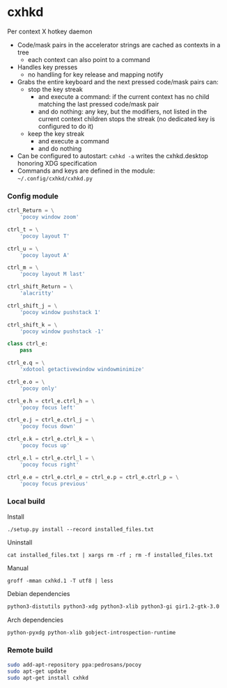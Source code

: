 # cxhkd

Per context X hotkey daemon

* Code/mask pairs in the accelerator strings are cached as contexts in a tree
	- each context can also point to a command
* Handles key presses
	- no handling for key release and mapping notify
* Grabs the entire keyboard and the next pressed code/mask pairs can:
	- stop the key streak
		- and execute a command: if the current context has no child matching the last pressed code/mask pair
		- and do nothing: any key, but the modifiers, not listed in the current context children stops the streak (no dedicated key is configured to do it)
	- keep the key streak
		- and execute a command
		- and do nothing
* Can be configured to autostart: `cxhkd -a` writes the cxhkd.desktop honoring XDG specification
* Commands and keys are defined in the module: `~/.config/cxhkd/cxhkd.py`


### Config module

```python
ctrl_Return = \
	'pocoy window zoom'

ctrl_t = \
	'pocoy layout T'

ctrl_u = \
	'pocoy layout A'

ctrl_m = \
	'pocoy layout M last'

ctrl_shift_Return = \
	'alacritty'

ctrl_shift_j = \
	'pocoy window pushstack 1'

ctrl_shift_k = \
	'pocoy window pushstack -1'

class ctrl_e:
	pass

ctrl_e.q = \
	'xdotool getactivewindow windowminimize'

ctrl_e.o = \
	'pocoy only'

ctrl_e.h = ctrl_e.ctrl_h = \
	'pocoy focus left'

ctrl_e.j = ctrl_e.ctrl_j = \
	'pocoy focus down'

ctrl_e.k = ctrl_e.ctrl_k = \
	'pocoy focus up'

ctrl_e.l = ctrl_e.ctrl_l = \
	'pocoy focus right'

ctrl_e.e = ctrl_e.ctrl_e = ctrl_e.p = ctrl_e.ctrl_p = \
	'pocoy focus previous'

```

### Local build

Install

```
./setup.py install --record installed_files.txt
```

Uninstall

```
cat installed_files.txt | xargs rm -rf ; rm -f installed_files.txt
```

Manual

```shell
groff -mman cxhkd.1 -T utf8 | less
```

Debian dependencies

```bash
python3-distutils python3-xdg python3-xlib python3-gi gir1.2-gtk-3.0
```

Arch dependencies

```bash
python-pyxdg python-xlib gobject-introspection-runtime
```


### Remote build

```bash
sudo add-apt-repository ppa:pedrosans/pocoy
sudo apt-get update
sudo apt-get install cxhkd
```
